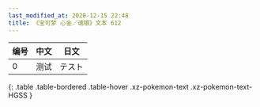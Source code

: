```yaml
---
last_modified_at: 2020-12-15 22:48
title: 《宝可梦 心金／魂银》文本 612
---
```

| 编号 | 中文 | 日文 |
| ---- | ---- | ---- |
| 0 | 测试 | テスト |
{: .table .table-bordered .table-hover .xz-pokemon-text .xz-pokemon-text-HGSS }
